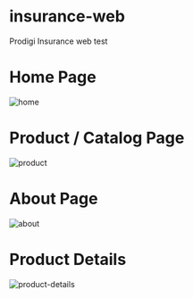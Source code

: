 # insurance-web
Prodigi Insurance web test

# Home Page
![home](https://user-images.githubusercontent.com/58821061/151513723-72d80909-18c7-4312-8088-ec47e2fcdbc6.png)

# Product / Catalog Page
![product](https://user-images.githubusercontent.com/58821061/151513759-04456f2c-d70d-4469-9298-04547c9a2eac.png)

# About Page
![about](https://user-images.githubusercontent.com/58821061/151513796-9e811159-726f-4328-9a5b-ddd8260e0cd6.png)

# Product Details
![product-details](https://user-images.githubusercontent.com/58821061/151513831-34b4a2bc-636e-40e4-a8bb-31a4ac6b5d79.png)
